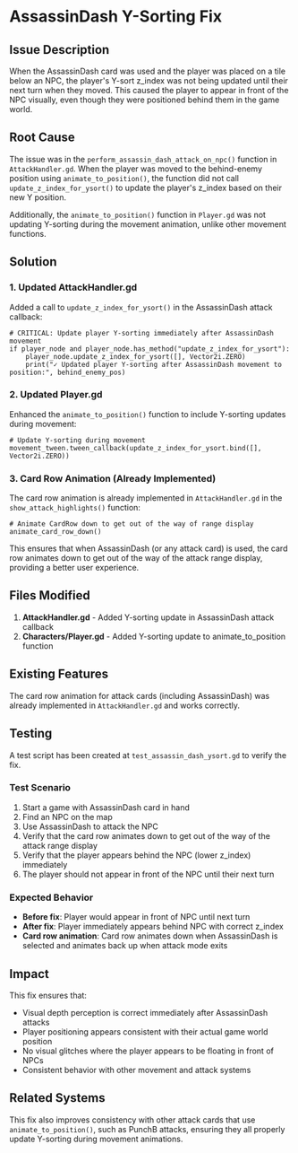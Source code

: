 # AssassinDash Y-Sorting Fix

## Issue Description

When the AssassinDash card was used and the player was placed on a tile below an NPC, the player's Y-sort z_index was not being updated until their next turn when they moved. This caused the player to appear in front of the NPC visually, even though they were positioned behind them in the game world.

## Root Cause

The issue was in the `perform_assassin_dash_attack_on_npc()` function in `AttackHandler.gd`. When the player was moved to the behind-enemy position using `animate_to_position()`, the function did not call `update_z_index_for_ysort()` to update the player's z_index based on their new Y position.

Additionally, the `animate_to_position()` function in `Player.gd` was not updating Y-sorting during the movement animation, unlike other movement functions.

## Solution

### 1. Updated AttackHandler.gd

Added a call to `update_z_index_for_ysort()` in the AssassinDash attack callback:

```gdscript
# CRITICAL: Update player Y-sorting immediately after AssassinDash movement
if player_node and player_node.has_method("update_z_index_for_ysort"):
    player_node.update_z_index_for_ysort([], Vector2i.ZERO)
    print("✓ Updated player Y-sorting after AssassinDash movement to position:", behind_enemy_pos)
```

### 2. Updated Player.gd

Enhanced the `animate_to_position()` function to include Y-sorting updates during movement:

```gdscript
# Update Y-sorting during movement
movement_tween.tween_callback(update_z_index_for_ysort.bind([], Vector2i.ZERO))
```

### 3. Card Row Animation (Already Implemented)

The card row animation is already implemented in `AttackHandler.gd` in the `show_attack_highlights()` function:

```gdscript
# Animate CardRow down to get out of the way of range display
animate_card_row_down()
```

This ensures that when AssassinDash (or any attack card) is used, the card row animates down to get out of the way of the attack range display, providing a better user experience.

## Files Modified

1. **AttackHandler.gd** - Added Y-sorting update in AssassinDash attack callback
2. **Characters/Player.gd** - Added Y-sorting update to animate_to_position function

## Existing Features

The card row animation for attack cards (including AssassinDash) was already implemented in `AttackHandler.gd` and works correctly.

## Testing

A test script has been created at `test_assassin_dash_ysort.gd` to verify the fix.

### Test Scenario

1. Start a game with AssassinDash card in hand
2. Find an NPC on the map
3. Use AssassinDash to attack the NPC
4. Verify that the card row animates down to get out of the way of the attack range display
5. Verify that the player appears behind the NPC (lower z_index) immediately
6. The player should not appear in front of the NPC until their next turn

### Expected Behavior

- **Before fix**: Player would appear in front of NPC until next turn
- **After fix**: Player immediately appears behind NPC with correct z_index
- **Card row animation**: Card row animates down when AssassinDash is selected and animates back up when attack mode exits

## Impact

This fix ensures that:
- Visual depth perception is correct immediately after AssassinDash attacks
- Player positioning appears consistent with their actual game world position
- No visual glitches where the player appears to be floating in front of NPCs
- Consistent behavior with other movement and attack systems

## Related Systems

This fix also improves consistency with other attack cards that use `animate_to_position()`, such as PunchB attacks, ensuring they all properly update Y-sorting during movement animations. 